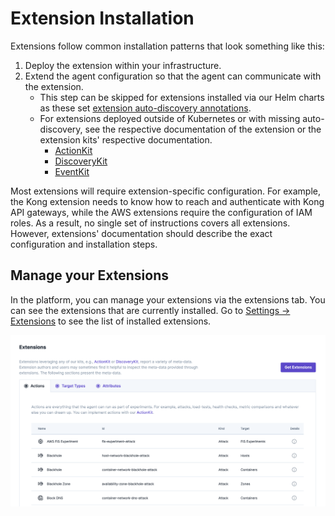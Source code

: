 # Extension Installation

Extensions follow common installation patterns that look something like this:

1. Deploy the extension within your infrastructure.
2. Extend the agent configuration so that the agent can communicate with the extension.
   * This step can be skipped for extensions installed via our Helm charts as these set [extension auto-discovery annotations](https://github.com/steadybit/helm-charts/blob/2c7c40e193fdbe386b10ff08e2547d27d7ac749a/charts/steadybit-extension-datadog/templates/service.yaml#L10-L19).
   * For extensions deployed outside of Kubernetes or with missing auto-discovery, see the respective documentation of the extension or the extension kits' respective documentation.
     * [ActionKit](https://github.com/steadybit/action-kit/blob/main/docs/action-registration.md)
     * [DiscoveryKit](https://github.com/steadybit/discovery-kit/blob/main/docs/discovery-registration.md)
     * [EventKit](https://github.com/steadybit/event-kit/blob/main/docs/event-registration.md)

Most extensions will require extension-specific configuration. For example, the Kong extension needs to know how to reach and authenticate with Kong API gateways, while the AWS extensions require the configuration of IAM roles. As a result, no single set of instructions covers all extensions. However, extensions' documentation should describe the exact configuration and installation steps.

## Manage your Extensions

In the platform, you can manage your extensions via the extensions tab. You can see the extensions that are currently installed. Go to [Settings -> Extensions](https://platform.steadybit.com/settings/extensions) to see the list of installed extensions.

![Extensions Overview](extensions.png)
